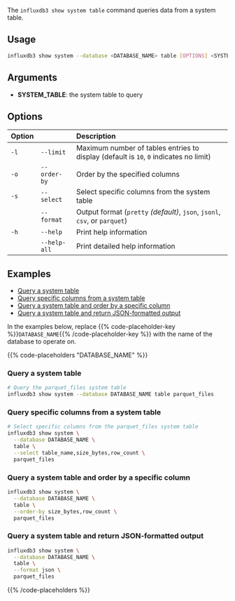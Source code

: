 
The `influxdb3 show system table` command queries data from a system table.

## Usage

<!--pytest.mark.skip-->

```bash
influxdb3 show system --database <DATABASE_NAME> table [OPTIONS] <SYSTEM_TABLE>
```

## Arguments

- **SYSTEM_TABLE**: the system table to query

## Options

| Option |              | Description                                                                           |
| :----- | :----------- | :------------------------------------------------------------------------------------ |
| `-l`   | `--limit`    | Maximum number of tables entries to display (default is `10`, `0` indicates no limit) |
| `-o`   | `--order-by` | Order by the specified columns                                                        |
| `-s`   | `--select`   | Select specific columns from the system table                                         |
|        | `--format`   | Output format (`pretty` _(default)_, `json`, `jsonl`, `csv`, or `parquet`)            |
| `-h`   | `--help`     | Print help information                                                                |
|        | `--help-all` | Print detailed help information                                                       |

## Examples

- [Query a system table](#query-a-system-table)
- [Query specific columns from a system table](#query-specific-columns-from-a-system-table)
- [Query a system table and order by a specific column](#query-a-system-table-and-order-by-a-specific-column)
- [Query a system table and return JSON-formatted output](#query-a-system-table-and-return-json-formatted-output)

In the examples below, replace
{{% code-placeholder-key %}}`DATABASE_NAME`{{% /code-placeholder-key %}} with
the name of the database to operate on.

{{% code-placeholders "DATABASE_NAME" %}}

### Query a system table

<!--pytest.mark.skip-->

```bash
# Query the parquet_files system table
influxdb3 show system --database DATABASE_NAME table parquet_files
```

### Query specific columns from a system table

<!--pytest.mark.skip-->

```bash
# Select specific columns from the parquet_files system table
influxdb3 show system \
  --database DATABASE_NAME \
  table \
  --select table_name,size_bytes,row_count \
  parquet_files
```

### Query a system table and order by a specific column

<!--pytest.mark.skip-->

```bash
influxdb3 show system \
  --database DATABASE_NAME \
  table \
  --order-by size_bytes,row_count \
  parquet_files
```

### Query a system table and return JSON-formatted output

<!--pytest.mark.skip-->

```bash
influxdb3 show system \
  --database DATABASE_NAME \
  table \
  --format json \
  parquet_files
```

{{% /code-placeholders %}}
